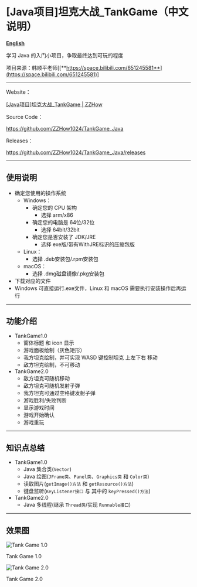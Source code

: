 # [Java项目]坦克大战_TankGame（中文说明）

[**English**](https://github.com/ZZHow1024/TankGame_Java/blob/main/README_EN.md)

学习 Java 的入门小项目，争取最终达到可玩的程度

项目来源：韩顺平老师[[**https://space.bilibili.com/651245581**](https://space.bilibili.com/651245581)]

---
Website：

[[Java项目]坦克大战_TankGame | ZZHow](https://www.zzhow.com/article/TankGame)

Source Code：

https://github.com/ZZHow1024/TankGame_Java

Releases：

https://github.com/ZZHow1024/TankGame_Java/releases

---

## 使用说明

- 确定您使用的操作系统
    - Windows：
        - 确定您的 CPU 架构
            - 选择 arm/x86
        - 确定您的电脑是 64位/32位
            - 选择 64bit/32bit
        - 确定您是否安装了 JDK/JRE
            - 选择 exe版/带有WithJRE标识的压缩包版
    - Linux：
        - 选择 .deb安装包/.rpm安装包
    - macOS：
        - 选择 .dmg磁盘镜像/.pkg安装包
- 下载对应的文件
- Windows 可直接运行.exe文件，Linux 和 macOS 需要执行安装操作后再运行

---

## 功能介绍

- TankGame1.0
    - 窗体标题 和 icon 显示
    - 游戏面板绘制（灰色矩形）
    - 我方坦克绘制，并可实现 WASD 键控制坦克 上左下右 移动
    - 敌方坦克绘制，不可移动
- TankGame2.0
    - 敌方坦克可随机移动
    - 敌方坦克可随机发射子弹
    - 我方坦克可通过空格键发射子弹
    - 游戏胜利/失败判断
    - 显示游戏时间
    - 游戏开始确认
    - 游戏重玩

---

## 知识点总结

- TankGame1.0
    - Java 集合类(`Vector`)
    - Java 绘图(`JFrame类`、`Panel类`、`Graphics类` 和 `Color类`)
    - 读取图片(`getImage()方法` 和 `getResource()方法`)
    - 键盘监听(`KeyListener接口` 与 其中的 `keyPressed()方法`)
- TankGame2.0
    - Java 多线程(继承 `Thread类`/实现 `Runnable接口`)

---

## **效果图**

![Tank Game 1.0](https://www.notion.so/image/https%3A%2F%2Fprod-files-secure.s3.us-west-2.amazonaws.com%2F4b165318-6383-451c-8845-110b786c9f0a%2F1f69128c-ff77-4a30-ad43-235842eb361f%2FTankGame1.0.png?table=block&id=eb7c1e37-5851-4b48-97cd-cf371603d957&t=eb7c1e37-5851-4b48-97cd-cf371603d957&width=1482&cache=v2)

Tank Game 1.0

![Tank Game 2.0](https://www.notion.so/image/https%3A%2F%2Fprod-files-secure.s3.us-west-2.amazonaws.com%2F4b165318-6383-451c-8845-110b786c9f0a%2F1c716d7d-99de-47cc-99d9-9d2986df0863%2FTankGame2.0.png?table=block&id=0b8e553c-7f0a-41ca-896c-d9388ce3c02a&t=0b8e553c-7f0a-41ca-896c-d9388ce3c02a&width=708&cache=v2)

Tank Game 2.0
